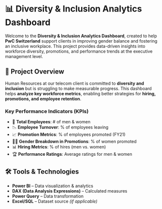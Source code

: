 # 📊 Diversity & Inclusion Analytics Dashboard  

Welcome to the **Diversity & Inclusion Analytics Dashboard**, created to help **PwC Switzerland** support clients in improving gender balance and fostering an inclusive workplace. This project provides data-driven insights into workforce diversity, promotions, and performance trends at the executive management level.  

## 🚀 Project Overview  
Human Resources at our telecom client is committed to **diversity and inclusion** but is struggling to make measurable progress. This dashboard helps **analyze key workforce metrics**, enabling better strategies for **hiring, promotions, and employee retention**.  

### **Key Performance Indicators (KPIs)**  
- 👥 **Total Employees**: # of men & women  
- 📉 **Employee Turnover**: % of employees leaving  
- 📈 **Promotion Metrics**: % of employees promoted (FY21)  
- 👩‍💼 **Gender Breakdown in Promotions**: % of women promoted  
- 📊 **Hiring Metrics**: % of hires (men vs. women)  
- 🏆 **Performance Ratings**: Average ratings for men & women  

## 🛠️ Tools & Technologies  
- **Power BI** – Data visualization & analytics  
- **DAX (Data Analysis Expressions)** – Calculated measures  
- **Power Query** – Data transformation  
- **Excel/SQL** – Dataset source *(if applicable)*  
